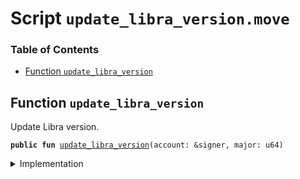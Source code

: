 
<a name="SCRIPT"></a>

# Script `update_libra_version.move`

### Table of Contents

-  [Function `update_libra_version`](#SCRIPT_update_libra_version)



<a name="SCRIPT_update_libra_version"></a>

## Function `update_libra_version`

Update Libra version.


<pre><code><b>public</b> <b>fun</b> <a href="#SCRIPT_update_libra_version">update_libra_version</a>(account: &signer, major: u64)
</code></pre>



<details>
<summary>Implementation</summary>


<pre><code><b>fun</b> <a href="#SCRIPT_update_libra_version">update_libra_version</a>(account: &signer, major: u64) {
    <a href="../../modules/doc/LibraVersion.md#0x1_LibraVersion_set">LibraVersion::set</a>(account, major)
}
</code></pre>



</details>
